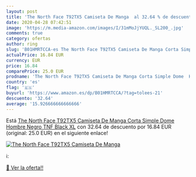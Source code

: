 ```yaml
---
layout: post
title: 'The North Face T92TX5 Camiseta De Manga  al 32.64 % de descuento'
date: 2020-04-28 07:42:51
image: 'https://m.media-amazon.com/images/I/31mMoJjYUQL._SL200_.jpg'
comments: true
category: ofertas
author: ring
slug: 'B01HMRTCCA-es The North Face T92TX5 Camiseta De Manga Corta Simple Dome  Hombre  Negro  TNF Black   XL'
actualPrice: 16.84 EUR
currency: EUR
price: 16.84
comparePrice: 25.0 EUR
prodname: 'The North Face T92TX5 Camiseta De Manga Corta Simple Dome  Hombre  Negro  TNF Black   XL'
country: 'es'
flag: '🇪🇸'
buyurl: 'https://www.amazon.es/dp/B01HMRTCCA/?tag=tolees-21'
descuento: '32.64'
average: '15.926666666666666'
---
```


Está [The North Face T92TX5 Camiseta De Manga Corta Simple Dome  Hombre  Negro  TNF Black   XL](https://www.amazon.es/dp/B01HMRTCCA/?tag=tolees-21) con 32.64 de descuento por 16.84 EUR (original: 25.0 EUR) en el siguiente enlace!

[![The North Face T92TX5 Camiseta De Manga ](https://m.media-amazon.com/images/I/31mMoJjYUQL._SL200_.jpg)](https://www.amazon.es/dp/B01HMRTCCA/?tag=tolees-21)

ℹ️:


[🛒 Ver la oferta!!](https://www.amazon.es/dp/B01HMRTCCA/?tag=tolees-21)
